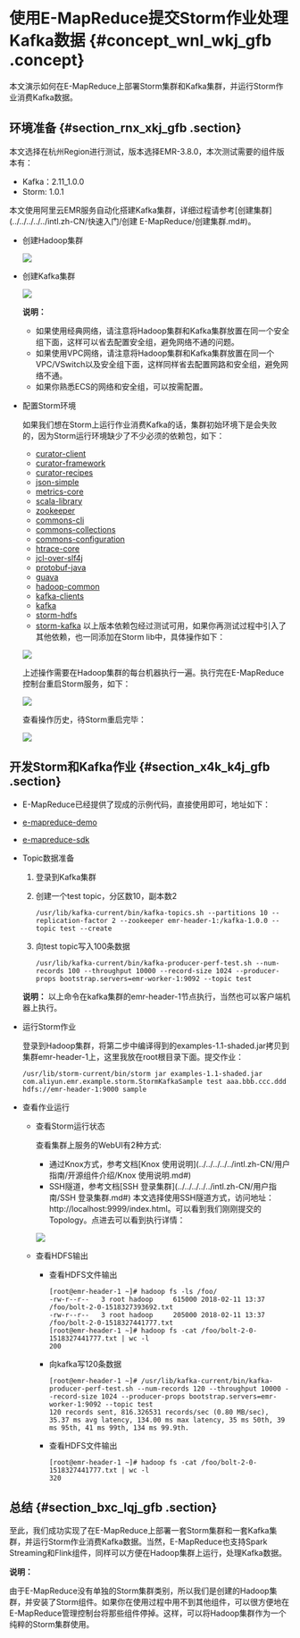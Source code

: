 # 使用E-MapReduce提交Storm作业处理Kafka数据 {#concept_wnl_wkj_gfb .concept}

本文演示如何在E-MapReduce上部署Storm集群和Kafka集群，并运行Storm作业消费Kafka数据。

## 环境准备 {#section_rnx_xkj_gfb .section}

本文选择在杭州Region进行测试，版本选择EMR-3.8.0，本次测试需要的组件版本有：

-   Kafka：2.11\_1.0.0
-   Storm: 1.0.1

本文使用阿里云EMR服务自动化搭建Kafka集群，详细过程请参考[创建集群](../../../../../intl.zh-CN/快速入门/创建 E-MapReduce/创建集群.md#)。

-   创建Hadoop集群

    ![](http://static-aliyun-doc.oss-cn-hangzhou.aliyuncs.com/assets/img/21765/154708874512655_zh-CN.png)

-   创建Kafka集群

    ![](http://static-aliyun-doc.oss-cn-hangzhou.aliyuncs.com/assets/img/21765/154708874512657_zh-CN.png)

    **说明：** 

    -   如果使用经典网络，请注意将Hadoop集群和Kafka集群放置在同一个安全组下面，这样可以省去配置安全组，避免网络不通的问题。
    -   如果使用VPC网络，请注意将Hadoop集群和Kafka集群放置在同一个VPC/VSwitch以及安全组下面，这样同样省去配置网路和安全组，避免网络不通。
    -   如果你熟悉ECS的网络和安全组，可以按需配置。
-   配置Storm环境

    如果我们想在Storm上运行作业消费Kafka的话，集群初始环境下是会失败的，因为Storm运行环境缺少了不少必须的依赖包，如下：

    -   [curator-client](http://central.maven.org/maven2/org/apache/curator/curator-client/2.10.0/curator-client-2.10.0.jar)
    -   [curator-framework](http://central.maven.org/maven2/org/apache/curator/curator-framework/2.10.0/curator-framework-2.10.0.jar)
    -   [curator-recipes](http://central.maven.org/maven2/org/apache/curator/curator-recipes/2.10.0/curator-recipes-2.10.0.jar)
    -   [json-simple](http://central.maven.org/maven2/com/googlecode/json-simple/json-simple/1.1/json-simple-1.1.jar)
    -   [metrics-core](http://central.maven.org/maven2/com/yammer/metrics/metrics-core/2.2.0/metrics-core-2.2.0.jar)
    -   [scala-library](http://central.maven.org/maven2/org/scala-lang/scala-library/2.11.7/scala-library-2.11.7.jar)
    -   [zookeeper](http://central.maven.org/maven2/org/apache/zookeeper/zookeeper/3.4.6/zookeeper-3.4.6.jar)
    -   [commons-cli](http://central.maven.org/maven2/commons-cli/commons-cli/1.3.1/commons-cli-1.3.1.jar)
    -   [commons-collections](http://central.maven.org/maven2/commons-collections/commons-collections/3.2.2/commons-collections-3.2.2.jar)
    -   [commons-configuration](http://central.maven.org/maven2/commons-configuration/commons-configuration/1.6/commons-configuration-1.6.jar)
    -   [htrace-core](http://central.maven.org/maven2/org/htrace/htrace-core/3.0.4/htrace-core-3.0.4.jar)
    -   [jcl-over-slf4j](http://central.maven.org/maven2/org/slf4j/jcl-over-slf4j/1.6.6/jcl-over-slf4j-1.6.6.jar)
    -   [protobuf-java](http://central.maven.org/maven2/com/google/protobuf/protobuf-java/2.5.0/protobuf-java-2.5.0.jar)
    -   [guava](http://search.maven.org/remotecontent?filepath=com/google/guava/guava/23.0/guava-23.0.jar)
    -   [hadoop-common](http://central.maven.org/maven2/org/apache/hadoop/hadoop-common/3.0.0/hadoop-common-3.0.0.jar)
    -   [kafka-clients](http://central.maven.org/maven2/org/apache/kafka/kafka-clients/1.0.0/kafka-clients-1.0.0.jar)
    -   [kafka](http://central.maven.org/maven2/org/apache/kafka/kafka_2.10/0.10.0.1/kafka_2.10-0.10.0.1.jar)
    -   [storm-hdfs](http://central.maven.org/maven2/org/apache/storm/storm-hdfs/1.1.2/storm-hdfs-1.1.2.jar)
    -   [storm-kafka](http://central.maven.org/maven2/org/apache/storm/storm-kafka/1.1.2/storm-kafka-1.1.2.jar)
    以上版本依赖包经过测试可用，如果你再测试过程中引入了其他依赖，也一同添加在Storm lib中，具体操作如下：

    ![](http://static-aliyun-doc.oss-cn-hangzhou.aliyuncs.com/assets/img/21765/154708874512659_zh-CN.png)

    上述操作需要在Hadoop集群的每台机器执行一遍。执行完在E-MapReduce控制台重启Storm服务，如下：

    ![](http://static-aliyun-doc.oss-cn-hangzhou.aliyuncs.com/assets/img/21765/154708874512660_zh-CN.png)

    查看操作历史，待Storm重启完毕：

    ![](http://static-aliyun-doc.oss-cn-hangzhou.aliyuncs.com/assets/img/21765/154708874512661_zh-CN.png)


## 开发Storm和Kafka作业 {#section_x4k_k4j_gfb .section}

-   E-MapReduce已经提供了现成的示例代码，直接使用即可，地址如下：

-   [e-mapreduce-demo](https://github.com/aliyun/aliyun-emapreduce-demo)
-   [e-mapreduce-sdk](https://github.com/aliyun/aliyun-emapreduce-sdk)
-   Topic数据准备

    1.  登录到Kafka集群
    2.  创建一个test topic，分区数10，副本数2

        ```
        /usr/lib/kafka-current/bin/kafka-topics.sh --partitions 10 --replication-factor 2 --zookeeper emr-header-1:/kafka-1.0.0 --topic test --create
        ```

    3.  向test topic写入100条数据

        ```
        /usr/lib/kafka-current/bin/kafka-producer-perf-test.sh --num-records 100 --throughput 10000 --record-size 1024 --producer-props bootstrap.servers=emr-worker-1:9092 --topic test
        ```

    **说明：** 以上命令在kafka集群的emr-header-1节点执行，当然也可以客户端机器上执行。

-   运行Storm作业

    登录到Hadoop集群，将第二步中编译得到的examples-1.1-shaded.jar拷贝到集群emr-header-1上，这里我放在root根目录下面。提交作业：

    ```
    /usr/lib/storm-current/bin/storm jar examples-1.1-shaded.jar com.aliyun.emr.example.storm.StormKafkaSample test aaa.bbb.ccc.ddd hdfs://emr-header-1:9000 sample
    ```

-   查看作业运行
    -   查看Storm运行状态

        查看集群上服务的WebUI有2种方式:

        -   通过Knox方式，参考文档[Knox 使用说明](../../../../../intl.zh-CN/用户指南/开源组件介绍/Knox 使用说明.md#)
        -   SSH隧道，参考文档[SSH 登录集群](../../../../../intl.zh-CN/用户指南/SSH 登录集群.md#)
        本文选择使用SSH隧道方式，访问地址：http://localhost:9999/index.html。可以看到我们刚刚提交的Topology。点进去可以看到执行详情：

        ![](http://static-aliyun-doc.oss-cn-hangzhou.aliyuncs.com/assets/img/21765/154708874512663_zh-CN.png)

    -   查看HDFS输出
        -   查看HDFS文件输出

            ```
            [root@emr-header-1 ~]# hadoop fs -ls /foo/
            -rw-r--r--   3 root hadoop     615000 2018-02-11 13:37 /foo/bolt-2-0-1518327393692.txt
            -rw-r--r--   3 root hadoop     205000 2018-02-11 13:37 /foo/bolt-2-0-1518327441777.txt
            [root@emr-header-1 ~]# hadoop fs -cat /foo/bolt-2-0-1518327441777.txt | wc -l
            200
            ```

        -   向kafka写120条数据

            ```
            [root@emr-header-1 ~]# /usr/lib/kafka-current/bin/kafka-producer-perf-test.sh --num-records 120 --throughput 10000 --record-size 1024 --producer-props bootstrap.servers=emr-worker-1:9092 --topic test
            120 records sent, 816.326531 records/sec (0.80 MB/sec), 35.37 ms avg latency, 134.00 ms max latency, 35 ms 50th, 39 ms 95th, 41 ms 99th, 134 ms 99.9th.
            ```

        -   查看HDFS文件输出

            ```
            [root@emr-header-1 ~]# hadoop fs -cat /foo/bolt-2-0-1518327441777.txt | wc -l
            320
            ```


## 总结 {#section_bxc_lqj_gfb .section}

至此，我们成功实现了在E-MapReduce上部署一套Storm集群和一套Kafka集群，并运行Storm作业消费Kafka数据。当然，E-MapReduce也支持Spark Streaming和Flink组件，同样可以方便在Hadoop集群上运行，处理Kafka数据。

**说明：** 

由于E-MapReduce没有单独的Storm集群类别，所以我们是创建的Hadoop集群，并安装了Storm组件。如果你在使用过程中用不到其他组件，可以很方便地在E-MapReduce管理控制台将那些组件停掉。这样，可以将Hadoop集群作为一个纯粹的Storm集群使用。

